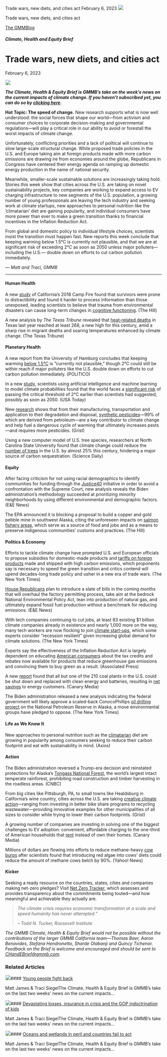 



Trade wars, new diets, and cities act
February 6, 2023
![](data:image/gif;base64,R0lGODlhAQABAAAAACH5BAEKAAEALAAAAAABAAEAAAICTAEAOw==)![](https://www.gmmb.com/wp-content/uploads/2023/02/bOB.png)



Trade wars, new diets, and cities act





 [The GMMBlog](/blog/)



##### Climate, Health and Equity Brief

 Trade wars, new diets, and cities act
=====================================


February 6, 2023



![](data:image/gif;base64,R0lGODlhAQABAAAAACH5BAEKAAEALAAAAAABAAEAAAICTAEAOw==)![](https://www.gmmb.com/wp-content/uploads/2023/02/bOB-552x520.png) 


***The Climate, Health & Equity Brief is GMMB’s take on the week’s news on the current impacts of climate change. If you haven’t subscribed yet, you can do so by [clicking here](https://mailchimp.us4.list-manage.com/subscribe?u=f2f8c4bdabe1a2a83f914e813&id=4a13a601e2).***


**Hot Topic: The speed of change.** New research supports what is now well understood: the social forces that shape our world—from activism and consumer choices to corporate decision-making and governmental regulations—will play a critical role in our ability to avoid or forestall the worst impacts of climate change.


Unfortunately, conflicting priorities and a lack of political will continue to slow large-scale structural change. While proposed trade policies in the U.S. and Europe taking aim at foreign products made with more carbon emissions are drawing ire from economies around the globe, Republicans in Congress have centered their energy agenda on ramping up domestic energy production in the name of national security.


Meanwhile, smaller-scale sustainable solutions are increasingly taking hold. Stories this week show that cities across the U.S. are taking on novel sustainability projects, key companies are working to expand access to EV charging infrastructure to new segments of the U.S. population, a growing number of young professionals are leaving the tech industry and seeking work at climate startups, new approaches to personal nutrition like the ‘climatarian’ diet are gaining popularity, and individual consumers have more power than ever to make a green transition thanks to financial incentives in the Inflation Reduction Act.


From global and domestic policy to individual lifestyle choices, scientists insist the transition must happen fast. New reports this week conclude that keeping warming below 1.5°C is currently not plausible, and that we are at significant risk of exceeding 2°C as soon as 2050 unless major polluters—including the U.S.— double down on efforts to cut carbon pollution immediately.


— *Matt and Traci, GMMB*




---


#### Human Health


A new [study](https://journals.plos.org/climate/article?id=10.1371/journal.pclm.0000125) of California’s 2018 Camp Fire found that survivors were prone to distractibility and found it harder to process information than those unexposed, leading scientists to believe that trauma from environmental disasters can cause long-term changes in [cognitive functioning](https://thehill.com/policy/energy-environment/3821286-study-trauma-from-climate-disaster-can-change-brain-function/). (The Hill)


A new analysis by *The Texas Tribune* revealed that [heat-related deaths](https://www.texastribune.org/2023/01/26/texas-heat-deaths-migrants-climate-change/) in Texas last year reached at least 268, a new high for this century, amid a sharp rise in migrant deaths and soaring temperatures enhanced by climate change. (The Texas Tribune)


#### Planetary Health


A new report from the University of Hamburg concludes that keeping warming [below 1.5°C](https://www.politico.com/newsletters/power-switch/2023/02/02/worlds-climate-goal-is-slipping-away-00080896) is “currently not plausible,” though 2°C could still be within reach if major polluters like the U.S. double down on efforts to cut carbon pollution immediately. (POLITICO)


In a new [study](https://www.pnas.org/doi/full/10.1073/pnas.2207183120), scientists using artificial intelligence and machine learning to model climate probabilities found that the world faces a [significant risk](https://www.usatoday.com/story/news/2023/01/30/ai-climate-change-dire-forecast-rising-temperatures-study-says/11135409002/) of passing the critical threshold of 2°C earlier than scientists had suggested, possibly as soon as 2050. (USA Today)


New [research](https://www.panna.org/resources/pesticides-and-climate-change-vicious-cycle-report) shows that from their manufacturing, transportation and application to their degradation and disposal, [synthetic pesticides](https://grist.org/agriculture/a-new-report-says-pesticides-intensify-climate-change/)—99% of which are derived from petroleum—are a key contributor to climate change and help fuel a dangerous cycle of warming that ultimately increases pests—and requires more pesticides. (Grist)


Using a new computer model of U.S. tree species, researchers at North Carolina State University found that climate change could reduce the [number of trees](https://www.sciencedaily.com/releases/2023/02/230201134216.htm) in the U.S. by almost 25% this century, hindering a major source of carbon sequestration. (Science Daily)


#### Equity


After facing criticism for not using racial demographics to identify communities for funding through the [Justice40](https://www.eenews.net/articles/how-the-white-house-found-ej-areas-without-using-race/) initiative in order to avoid a confrontation with the Supreme Court, new analysis reveals the Biden administration’s methodology succeeded at prioritizing minority neighborhoods by using different environmental and demographic factors. (E&E News)


The EPA announced it is blocking a proposal to build a copper and gold pebble mine in southwest Alaska, citing the unforeseen impacts on [salmon fishery areas](https://thehill.com/newsletters/3838484-energy-environment-biden-administration-blocks-pebble-mine/), which serve as a source of food and jobs and as a means to preserve indigenous communities’ customs and practices. (The Hill)


#### Politics & Economy


Efforts to tackle climate change have prompted U.S. and European officials to propose subsidies for domestic-made products and [tariffs on foreign products](https://www.nytimes.com/2023/01/25/business/economy/climate-change-global-trade.html) made and shipped with high carbon emissions, which proponents say is necessary to speed the green transition and critics contend will upend decades-long trade policy and usher in a new era of trade wars. (The New York Times)


[House Republicans](https://www.eenews.net/articles/republicans-insist-they-have-a-climate-plan/) plan to introduce a slate of bills in the coming months that will overhaul the factory permitting process, take aim at the bedrock National Environmental Policy Act, lean into production of natural gas, and ultimately expand fossil fuel production without a benchmark for reducing emissions. (E&E News)


With tech companies continuing to cut jobs, at least 83 existing $1 billion climate companies already in existence and nearly 1,000 more on the way, many tech workers are now flocking to join [climate start-ups](https://www.nytimes.com/2023/01/30/technology/recession-resilient-climate-start-ups-shine-in-tech-downturn.html), which some experts consider “recession resilient” given increasing global demand for climate solutions. (The New York Times)


Experts say the effectiveness of the Inflation Reduction Act is largely dependent on educating [American consumers](https://apnews.com/article/biden-politics-united-states-government-business-climate-and-environment-f145b24414ff245f491fd68257b3db60) about the tax credits and rebates now available for products that reduce greenhouse gas emissions and convincing them to buy green as a result. (Associated Press)


A new [report](https://energyinnovation.org/wp-content/uploads/2023/01/Coal-Cost-Crossover-3.0.pdf) found that all but one of the 210 coal plants in the U.S. could be shut down and replaced with clean energy and batteries, resulting in [net savings](https://www.canarymedia.com/articles/fossil-fuels/clean-energy-is-cheaper-than-coal-across-the-whole-us-study-finds?utm_campaign=canary&utm_medium=email&_hsmi=244122468&_hsenc=p2ANqtz-9c_rmRWsng3nIMnA0hIWPvrx9v-HBjyLzYCLoaWK8CYpubwdIDna3U3YQ6RhljTHlwqAAfbieDaBvXavQdQy1uh6AddA&utm_source=newsletter) to energy customers. (Canary Media)


The Biden administration released a new analysis indicating the federal government will likely approve a scaled-back ConocoPhillips [oil drilling project](https://www.nytimes.com/2023/02/01/climate/alaska-willow-oil-drilling-biden.html) on the National Petroleum Reserve in Alaska, a move environmental groups have pledged to oppose. (The New York Times)


#### Life as We Know It


New approaches to personal nutrition such as the [climatarian](https://www.axios.com/2023/01/26/new-food-labels-climate-change-diet) diet are growing in popularity among consumers seeking to reduce their carbon footprint and eat with sustainability in mind. (Axios)


#### Action


The Biden administration reversed a Trump-era decision and reinstated protections for Alaska’s [Tongass National Forest](https://www.cnbc.com/2023/01/25/biden-restores-protections-for-alaskas-tongass-national-forest.html), the world’s largest intact temperate rainforest, prohibiting road construction and timber harvesting in the roadless areas. (CNBC)


From big cities like Pittsburgh, PA, to small towns like Healdsburg in California’s wine country, cities across the U.S. are taking [creative climate action](https://grist.org/series/january-2023-cities-solutions/?utm_medium=email&utm_source=newsletter&utm_campaign=weekly)—ranging from investing in better bike share programs to recycling wastewater—providing innovative examples for other municipalities of all sizes to consider while trying to lower their carbon footprints. (Grist)


A growing number of companies are investing in solving one of the biggest challenges to EV adoption: convenient, affordable charging to the one-third of American households that [rent](https://www.canarymedia.com/articles/ev-charging/renters-need-ev-charging-at-home-these-companies-aim-to-provide-it) instead of own their homes. (Canary Media)


Millions of dollars are flowing into efforts to reduce methane-heavy [cow burps](https://news.yahoo.com/a-global-rush-is-on-to-reduce-cow-burps--and-help-save-the-world-from-climate-change-145306472.html) after scientists found that introducing red algae into cows’ diets could reduce the amount of methane cows belch by 90%. (Yahoo! News)


#### Kicker


Seeking a ready resource on the countries, states, cities and companies making net-zero pledges? Visit [Net Zero Tracker](https://zerotracker.net/), which assesses and provides transparency about the commitments being touted—and how meaningful and achievable they actually are.



> *The climate crisis requires economic transformation at a scale and speed humanity has never attempted.”*
> 
> 
> *– Todd N. Tucker, Roosevelt Institute*
> 
> 


*The GMMB Climate, Health & Equity Brief would not be possible without the contributions of the larger GMMB California team—Thomas Baer, Aaron Benavides, Stefana Hendronetto, Sharde Olabanji and Quincy Tichenor. Feedback on the Brief is welcome and encouraged and should be sent to [CHandEBrief@gmmb.com](mailto:CHandEBrief@gmmb.com).*









### Related Articles

![](data:image/gif;base64,R0lGODlhAQABAAAAACH5BAEKAAEALAAAAAABAAEAAAICTAEAOw==)![](https://www.gmmb.com/wp-content/uploads/2023/08/bob-8.28-380x200.jpg)#### [Young people fight back](https://www.gmmb.com/news/young-people-fight-back/)

Matt James & Traci SiegelThe Climate, Health & Equity Brief is GMMB’s take on the last two weeks' news on the current impacts…

![](data:image/gif;base64,R0lGODlhAQABAAAAACH5BAEKAAEALAAAAAABAAEAAAICTAEAOw==)![](https://www.gmmb.com/wp-content/uploads/2023/08/Bob-8.14-380x200.png)#### [Devastating losses, insurance in crisis and the GOP indoctrination of kids](https://www.gmmb.com/news/devastating-losses-insurance-in-crisis-and-the-gop-indoctrination-of-kids/)

Matt James & Traci SiegelThe Climate, Health & Equity Brief is GMMB’s take on the last two weeks' news on the current impacts…

![](data:image/gif;base64,R0lGODlhAQABAAAAACH5BAEKAAEALAAAAAABAAEAAAICTAEAOw==)![](https://www.gmmb.com/wp-content/uploads/2023/07/bob-7.31-380x200.png)#### [Oceans and wetlands in peril and countries fail to act](https://www.gmmb.com/news/oceans-and-wetlands-in-peril-and-countries-fail-to-act/)

Matt James & Traci SiegelThe Climate, Health & Equity Brief is GMMB’s take on the last two weeks' news on the current impacts…




